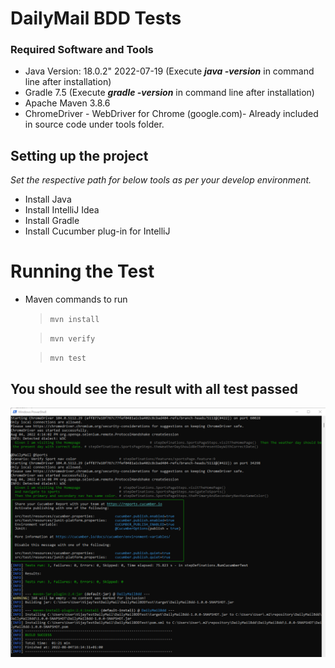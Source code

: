 # DailyMail BDD Tests

### Required Software and Tools
-   Java Version:  18.0.2" 2022-07-19 (Execute **_java -version_** in command line after installation)
-   Gradle 7.5 (Execute  **_gradle -version_**  in command line after installation)
-   Apache Maven 3.8.6
-   ChromeDriver - WebDriver for Chrome (google.com)- Already included in source code under tools folder.

## Setting up the project
*Set the respective path for below tools as per your develop environment.*
- Install Java
- Install IntelliJ Idea
- Install Gradle
- Install Cucumber plug-in for IntelliJ

# Running the Test
- Maven commands to run
	>`mvn install`

	>`mvn verify`

	>`mvn test`

## You should see the result with all test passed

![This is an image](https://github.com/VijayGoswami007/DailyMailBDDTest/blob/5b7581035e03bf23dfc75960a26ca0141bb1933f/testresults.png)